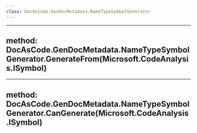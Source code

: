 ```yaml
---
class: DocAsCode.GenDocMetadata.NameTypeSymbolGenerator
---
```


---
method: DocAsCode.GenDocMetadata.NameTypeSymbolGenerator.GenerateFrom(Microsoft.CodeAnalysis.ISymbol)
---

---
method: DocAsCode.GenDocMetadata.NameTypeSymbolGenerator.CanGenerate(Microsoft.CodeAnalysis.ISymbol)
---

